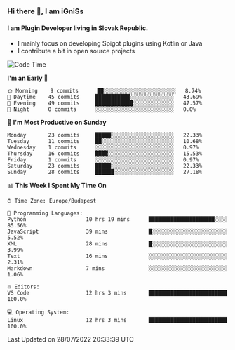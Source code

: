 ### Hi there 👋, I am iGniSs

#### I am Plugin Developer living in Slovak Republic.
- I mainly focus on developing Spigot plugins using Kotlin or Java
- I contribute a bit in open source projects

<!--START_SECTION:waka-->
![Code Time](http://img.shields.io/badge/Code%20Time-854%20hrs%2014%20mins-blue)

**I'm an Early 🐤** 

```text
🌞 Morning    9 commits      ██░░░░░░░░░░░░░░░░░░░░░░░   8.74% 
🌆 Daytime    45 commits     ███████████░░░░░░░░░░░░░░   43.69% 
🌃 Evening    49 commits     ████████████░░░░░░░░░░░░░   47.57% 
🌙 Night      0 commits      ░░░░░░░░░░░░░░░░░░░░░░░░░   0.0%

```
📅 **I'm Most Productive on Sunday** 

```text
Monday       23 commits     █████░░░░░░░░░░░░░░░░░░░░   22.33% 
Tuesday      11 commits     ██░░░░░░░░░░░░░░░░░░░░░░░   10.68% 
Wednesday    1 commits      ░░░░░░░░░░░░░░░░░░░░░░░░░   0.97% 
Thursday     16 commits     ████░░░░░░░░░░░░░░░░░░░░░   15.53% 
Friday       1 commits      ░░░░░░░░░░░░░░░░░░░░░░░░░   0.97% 
Saturday     23 commits     █████░░░░░░░░░░░░░░░░░░░░   22.33% 
Sunday       28 commits     ██████░░░░░░░░░░░░░░░░░░░   27.18%

```


📊 **This Week I Spent My Time On** 

```text
⌚︎ Time Zone: Europe/Budapest

💬 Programming Languages: 
Python                   10 hrs 19 mins      █████████████████████░░░░   85.56% 
JavaScript               39 mins             █░░░░░░░░░░░░░░░░░░░░░░░░   5.52% 
XML                      28 mins             █░░░░░░░░░░░░░░░░░░░░░░░░   3.99% 
Text                     16 mins             ░░░░░░░░░░░░░░░░░░░░░░░░░   2.31% 
Markdown                 7 mins              ░░░░░░░░░░░░░░░░░░░░░░░░░   1.06%

🔥 Editors: 
VS Code                  12 hrs 3 mins       █████████████████████████   100.0%

💻 Operating System: 
Linux                    12 hrs 3 mins       █████████████████████████   100.0%

```


 Last Updated on 28/07/2022 20:33:39 UTC
<!--END_SECTION:waka-->